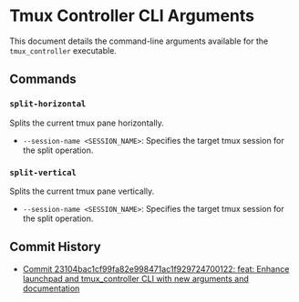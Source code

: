# Tmux Controller CLI Arguments

This document details the command-line arguments available for the `tmux_controller` executable.

## Commands

### `split-horizontal`
Splits the current tmux pane horizontally.

*   `--session-name <SESSION_NAME>`: Specifies the target tmux session for the split operation.

### `split-vertical`
Splits the current tmux pane vertically.

*   `--session-name <SESSION_NAME>`: Specifies the target tmux session for the split operation.

## Commit History

- [Commit 23104bac1cf99fa82e998471ac1f929724700122: feat: Enhance launchpad and tmux_controller CLI with new arguments and documentation](docs/commits/23104bac1cf99fa82e998471ac1f929724700122_feat_Enhance_launchpad_and_tmux_controller_CLI_with_new_arguments_and_documentation.md)